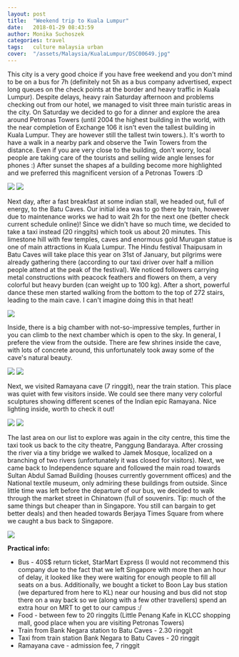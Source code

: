 ```yaml
---
layout: post
title:  "Weekend trip to Kuala Lumpur"
date:   2018-01-29 08:43:59
author: Monika Suchoszek
categories: travel
tags:	culture malaysia urban
cover:  "/assets/Malaysia/KualaLumpur/DSC00649.jpg"
---
```


This city is a very good choice if you have free weekend and you don't mind to be on a bus for 7h (definitely not 5h 
as a bus company advertised, expect long queues on the check points at the border and heavy traffic in Kuala Lumpur). 
Despite delays, heavy rain Saturday afternoon and problems checking out from our hotel, we managed to visit three 
main turistic areas in the city. On Saturday we decided to go for a dinner and explore the area around Petronas 
Towers (until 2004 the highest building in the world, with the near completion of Exchange 106 it isn't even the 
tallest building in Kuala Lumpur. They are however still the tallest twin towers.). It's worth to have a walk in a 
nearby park and observe the Twin Towers from the distance. Even if you are very close to the building, don't worry, 
local people are taking care of the tourists and selling wide angle lenses for phones :) After sunset the shapes af 
a building become more highlighted and we preferred this magnificent version of a Petronas Towers :D

<img src="/assets/Malaysia/KualaLumpur/DSC00661-e1517205904767.jpg">
<img src="/assets/Malaysia/KualaLumpur/DSC00726.jpg">

Next day, after a fast breakfast at some indian stall, we headed out, full of energy, to the Batu Caves. Our initial 
idea was to go there by train, however due to maintenance works we had to wait 2h for the next one (better check 
current schedule online)! Since we didn't have so much time, we decided to take a taxi instead (20 ringgits) which 
took us about 20 minutes. This limestone hill with few temples, caves and enormous gold Murugan statue is one of main 
attractions in Kuala Lumpur. The Hindu festival Thaipusam in Batu Caves will take place this year on 31st of January, 
but pilgrims were already gathering there (according to our taxi driver over half a million people attend at the peak 
of the festival). We noticed followers carrying metal constructions with peacock feathers and flowers on them, a very 
colorful but heavy burden (can weight up to 100 kg). After a short, powerful dance these men started walking from the 
bottom to the top of 272 stairs, leading to the main cave. I can't imagine doing this in that heat!

<img src="/assets/Malaysia/KualaLumpur/DSC00794-e1517205593637.jpg">

Inside, there is a big chamber with not-so-impressive temples, further in you can climb to the next chamber which 
is open to the sky. In general, I prefere the view from the outside. There are few shrines inside the cave, with 
lots of concrete around, this unfortunately took away some of the cave's natural beauty.

<img src="/assets/Malaysia/KualaLumpur/DSC00746-e1517205716322.jpg">
<img src="/assets/Malaysia/KualaLumpur/DSC00768-e1517205584843.jpg">

Next, we visited Ramayana cave (7 ringgit), near the train station. This place was quiet with few visitors inside. 
We could see there many very colorful sculptures showing different scenes of the Indian epic Ramayana. Nice lighting 
inside, worth to check it out!

<img src="/assets/Malaysia/KualaLumpur/DSC00815.jpg">
<img src="/assets/Malaysia/KualaLumpur/DSC00819.jpg">

The last area on our list to explore was again in the city centre, this time the taxi took us back to the city 
theatre, Panggung Bandaraya. After crossing the river via a tiny bridge we walked to Jamek Mosque, localized on a 
branching of two rivers (unfortunately it was closed for visitors). Next, we came back to Independence square and 
followed the main road towards Sultan Abdul Samad Building (houses currently government offices) and the National 
textile museum, only admiring these buildings from outside. Since little time was left before the departure of our 
bus, we decided to walk through the market street in Chinatown (full of souvenirs. Tip: much of the same things but 
cheaper than in Singapore. You still can bargain to get better deals) and then headed towards Berjaya Times Square 
from where we caught a bus back to Singapore.

<img src="/assets/Malaysia/KualaLumpur/DSC00850.jpg">



__Practical info:__
  * Bus - 40S$ return ticket, StarMart Express (I would not recommend this company due to the fact that we left Singapore with more then an hour of delay, it looked like they were waiting for enough people to fill all seats on a bus. Additionally, we bought a ticket to Boon Lay bus station (we departured from here to KL) near our housing and bus did not stop there on a way back so we (along with a few other travellers) spend an extra hour on MRT to get to our campus :/
  * Food - between few to 20 ringgits (Little Penang Kafe in KLCC shopping mall, good place when you are visiting Petronas Towers)
  * Train from Bank Negara station to Batu Caves - 2.30 ringgit
  * Taxi from train station Bank Negara to Batu Caves - 20 ringgit
  * Ramayana cave - admission fee, 7 ringgit
